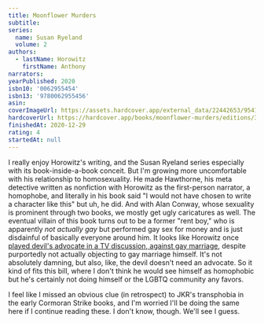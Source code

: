 ```yaml
---
title: Moonflower Murders
subtitle:
series:
  name: Susan Ryeland
  volume: 2
authors:
  - lastName: Horowitz
    firstName: Anthony
narrators:
yearPublished: 2020
isbn10: '0062955454'
isbn13: '9780062955456'
asin:
coverImageUrl: https://assets.hardcover.app/external_data/22442653/9541ac4b579c0039b700f6c8aaadb3fcd9462902.jpeg
hardcoverUrl: https://hardcover.app/books/moonflower-murders/editions/31497137
finishedAt: 2020-12-29
rating: 4
startedAt: null
---
```


I really enjoy Horowitz's writing, and the Susan Ryeland series especially with its book-inside-a-book conceit. But I'm growing more uncomfortable with his relationship to homosexuality. He made Hawthorne, his meta detective written as nonfiction with Horowitz as the first-person narrator, a homophobe, and literally in his book said "I would not have chosen to write a character like this" but uh, he did. And with Alan Conway, whose sexuality is prominent through two books, we mostly get ugly caricatures as well. <x-spoiler>The eventual villain of this book turns out to be a former "rent boy," who is apparently _not actually gay_ but performed gay sex for money and is just disdainful of basically everyone around him.</x-spoiler> It looks like Horowitz once [played devil's advocate in a TV discussion, against gay marriage](https://www.anthonyhorowitz.com/journalism/article/anthony-horowitz-on-potentially-ruinous-tv-appearances), despite purportedly not actually objecting to gay marriage himself. It's not absolutely damning, but also, like, the devil doesn't need an advocate. So it kind of fits this bill, where I don't think he would see himself as homophobic but he's certainly not doing himself or the LGBTQ community any favors.

I feel like I missed an obvious clue (in retrospect) to JKR's transphobia in the early Cormoran Strike books, and I'm worried I'll be doing the same here if I continue reading these. I don't know, though. We'll see I guess.
